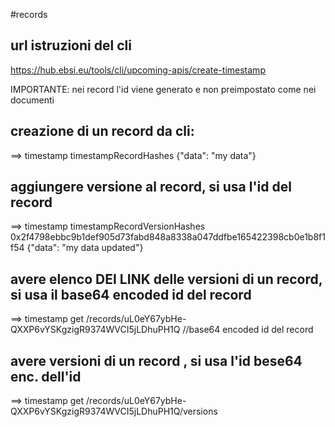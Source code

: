 #records
## url istruzioni del cli
https://hub.ebsi.eu/tools/cli/upcoming-apis/create-timestamp

IMPORTANTE: nei record l'id viene generato e non preimpostato come nei documenti

## creazione di un record da cli:
==> timestamp timestampRecordHashes {"data": "my data"}

## aggiungere versione al record, si usa l'id del record
==> timestamp timestampRecordVersionHashes 0x2f4798ebbc9b1def905d73fabd848a8338a047ddfbe165422398cb0e1b8f1f54 {"data": "my data updated"}

## avere elenco DEI LINK delle versioni di un record, si usa il base64 encoded id del record
==> timestamp get /records/uL0eY67ybHe-QXXP6vYSKgzigR9374WVCI5jLDhuPH1Q   //base64 encoded id del record

## avere versioni di un record , si usa l'id bese64 enc. dell'id
==> timestamp get /records/uL0eY67ybHe-QXXP6vYSKgzigR9374WVCI5jLDhuPH1Q/versions